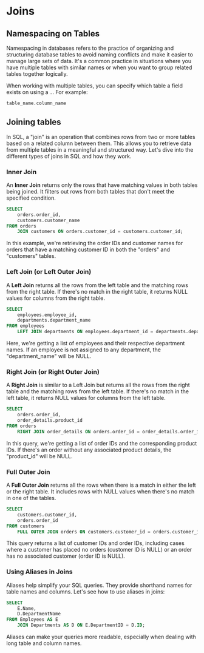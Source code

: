 # Joins

## Namespacing on Tables

Namespacing in databases refers to the practice of organizing and structuring database tables to avoid naming conflicts and make it easier to manage large sets of data. It's a common practice in situations where you have multiple tables with similar names or when you want to group related tables together logically.

When working with multiple tables, you can specify which table a field exists on using a `.`. For example:

```sql
table_name.column_name
```

## Joining tables

In SQL, a "join" is an operation that combines rows from two or more tables based on a related column between them. This allows you to retrieve data from multiple tables in a meaningful and structured way. Let's dive into the different types of joins in SQL and how they work.

### Inner Join

An **Inner Join** returns only the rows that have matching values in both tables being joined. It filters out rows from both tables that don't meet the specified condition.

```sql
SELECT
    orders.order_id,
    customers.customer_name
FROM orders
    JOIN customers ON orders.customer_id = customers.customer_id;
```

In this example, we're retrieving the order IDs and customer names for orders that have a matching customer ID in both the "orders" and "customers" tables.

### Left Join (or Left Outer Join)

A **Left Join** returns all the rows from the left table and the matching rows from the right table. If there's no match in the right table, it returns NULL values for columns from the right table.

```sql
SELECT
    employees.employee_id,
    departments.department_name
FROM employees
    LEFT JOIN departments ON employees.department_id = departments.department_id;
```

Here, we're getting a list of employees and their respective department names. If an employee is not assigned to any department, the "department_name" will be NULL.

### Right Join (or Right Outer Join)

A **Right Join** is similar to a Left Join but returns all the rows from the right table and the matching rows from the left table. If there's no match in the left table, it returns NULL values for columns from the left table.

```sql
SELECT
    orders.order_id,
    order_details.product_id
FROM orders
    RIGHT JOIN order_details ON orders.order_id = order_details.order_id;
```

In this query, we're getting a list of order IDs and the corresponding product IDs. If there's an order without any associated product details, the "product_id" will be NULL.

### Full Outer Join

A **Full Outer Join** returns all the rows when there is a match in either the left or the right table. It includes rows with NULL values when there's no match in one of the tables.

```sql
SELECT
    customers.customer_id,
    orders.order_id
FROM customers
    FULL OUTER JOIN orders ON customers.customer_id = orders.customer_id;
```

This query returns a list of customer IDs and order IDs, including cases where a customer has placed no orders (customer ID is NULL) or an order has no associated customer (order ID is NULL).

### Using Aliases in Joins

Aliases help simplify your SQL queries. They provide shorthand names for table names and columns. Let's see how to use aliases in joins:

```sql
SELECT
    E.Name,
    D.DepartmentName
FROM Employees AS E
    JOIN Departments AS D ON E.DepartmentID = D.ID;
```

Aliases can make your queries more readable, especially when dealing with long table and column names.
